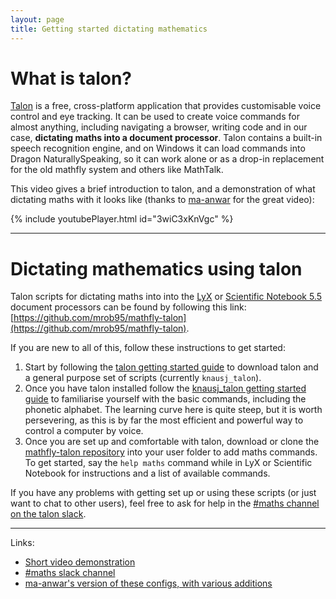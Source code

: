 ```yaml
---
layout: page
title: Getting started dictating mathematics
---
```


# What is talon?
[Talon](https://talonvoice.com/) is a free, cross-platform application that provides customisable voice control and eye tracking. It can be used to create voice commands for almost anything, including navigating a browser, writing code and in our case, **dictating maths into a document processor**. Talon contains a built-in speech recognition engine, and on Windows it can load commands into Dragon NaturallySpeaking, so it can work alone or as a drop-in replacement for the old mathfly system and others like MathTalk.

This video gives a brief introduction to talon, and a demonstration of what dictating maths with it looks like (thanks to [ma-anwar](https://github.com/ma-anwar) for the great video):

{% include youtubePlayer.html id="3wiC3xKnVgc" %}

---

# Dictating mathematics using talon

Talon scripts for dictating maths into into the [LyX](https://www.lyx.org/) or [Scientific Notebook 5.5](https://www.mackichan.com/index.html?products/dnloadreq55.html~mainFrame) document processors can be found by following this link: [https://github.com/mrob95/mathfly-talon](https://github.com/mrob95/mathfly-talon).

If you are new to all of this, follow these instructions to get started:
1. Start by following the [talon getting started guide](https://talonvoice.com/docs/) to download talon and a general purpose set of scripts (currently `knausj_talon`).
2. Once you have talon installed follow the [knausj_talon getting started guide](https://github.com/knausj85/knausj_talon#getting-started-with-talon) to familiarise yourself with the basic commands, including the phonetic alphabet. The learning curve here is quite steep, but it is worth persevering, as this is by far the most efficient and powerful way to control a computer by voice.
3. Once you are set up and comfortable with talon, download or clone the [mathfly-talon repository](https://github.com/mrob95/mathfly-talon) into your user folder to add maths commands. To get started, say the `help maths` command while in LyX or Scientific Notebook for instructions and a list of available commands.

If you have any problems with getting set up or using these scripts (or just want to chat to other users), feel free to ask for help in the [#maths channel on the talon slack](https://app.slack.com/client/T7FPSMV8F/C01ETRZNT46).

---

Links:
* [Short video demonstration](https://www.youtube.com/watch?v=7eZ6fMztvwA)
* [#maths slack channel](https://app.slack.com/client/T7FPSMV8F/C01ETRZNT46)
* [ma-anwar's version of these configs, with various additions](https://github.com/ma-anwar/mathfly)
